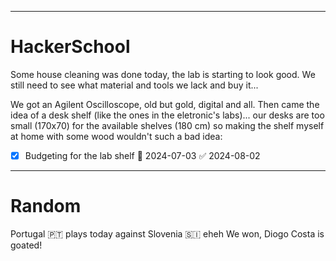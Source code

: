 ***
# HackerSchool
Some house cleaning was done today, the lab is starting to look good. We still need to see what material and tools we lack and buy it...

We got an Agilent Oscilloscope, old but gold, digital and all. Then came the idea of a desk shelf (like the ones in the eletronic's labs)... our desks are too small (170x70) for the available shelves (180 cm) so making the shelf myself at home with some wood wouldn't such a bad idea:
- [x] Budgeting for the lab shelf 📅 2024-07-03 ✅ 2024-08-02

***

# Random
Portugal 🇵‍🇹 plays today against Slovenia 🇸‍🇮 eheh
We won, Diogo Costa is goated!
